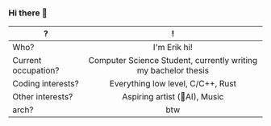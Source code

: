 ### Hi there 👋

| ?                    | !                                                                   |
| -------------------- |:-------------------------------------------------------------------:|
| Who?                 | I'm Erik hi!                                                        |
| Current occupation?  | Computer Science Student, currently writing my bachelor thesis      |
| Coding interests?    | Everything low level, C/C++, Rust                                   |
| Other interests?     | Aspiring artist (🚫AI), Music                                       |
| arch?                | btw                                                                 |

<!--
**ErikBcd/ErikBcd** is a ✨ _special_ ✨ repository because its `README.md` (this file) appears on your GitHub profile.

Here are some ideas to get you started:

- 🔭 I’m currently working on ...
- 🌱 I’m currently learning ...
- 👯 I’m looking to collaborate on ...
- 🤔 I’m looking for help with ...
- 💬 Ask me about ...
- 📫 How to reach me: ...
- 😄 Pronouns: ...
- ⚡ Fun fact: ...
-->
